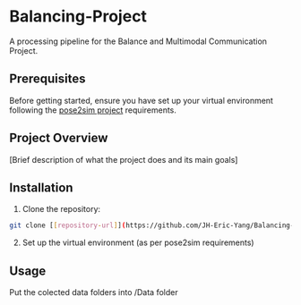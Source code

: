 # Balancing-Project

A processing pipeline for the Balance and Multimodal Communication Project.

## Prerequisites

Before getting started, ensure you have set up your virtual environment following the [pose2sim project](https://github.com/perfanalytics/pose2sim) requirements.

## Project Overview

[Brief description of what the project does and its main goals]

## Installation

1. Clone the repository:
```bash
git clone [[repository-url]](https://github.com/JH-Eric-Yang/Balancing-Project.git)
```

2. Set up the virtual environment (as per pose2sim requirements)

## Usage

Put the colected data folders into /Data folder



